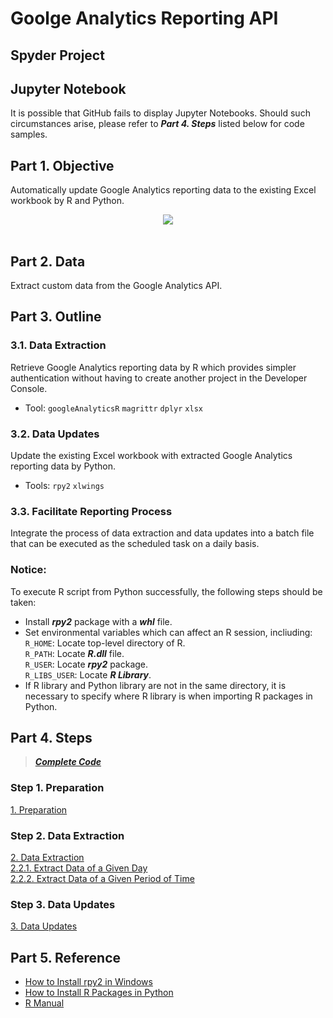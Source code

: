 # Goolge Analytics Reporting API
## Spyder Project

## Jupyter Notebook
It is possible that GitHub fails to display Jupyter Notebooks. Should such circumstances arise, please refer to ***Part 4. Steps*** listed below for code samples.

## Part 1. Objective
Automatically update Google Analytics reporting data to the existing Excel workbook by R and Python.
<br>
<div align=center><img src="https://github.com/lclh813/Google_Analytics_Reporting_API/blob/master/Pic/0_Intro.png"/></div>
<br>

## Part 2. Data
Extract custom data from the Google Analytics API.

## Part 3. Outline
### 3.1. Data Extraction 
Retrieve Google Analytics reporting data by R which provides simpler authentication without having to create another project in the Developer Console. 
- Tool: ```googleAnalyticsR``` ```magrittr``` ```dplyr``` ```xlsx``` 

### 3.2. Data Updates
Update the existing Excel workbook with extracted Google Analytics reporting data by Python.
- Tools: ```rpy2``` ```xlwings```

### 3.3. Facilitate Reporting Process
Integrate the process of data extraction and data updates into a batch file that can be executed as the scheduled task on a daily basis.

### Notice: 
To execute R script from Python successfully, the following steps should be taken:  
- Install ***rpy2*** package with a ***whl*** file.  
- Set environmental variables which can affect an R session, incliuding:  
```R_HOME```: Locate top-level directory of R.  
```R_PATH```: Locate ***R.dll*** file.  
```R_USER```: Locate ***rpy2*** package.  
```R_LIBS_USER```: Locate ***R Library***.
- If R library and Python library are not in the same directory, it is necessary to specify where R library is when importing R packages in Python.

## Part 4. Steps
> [***Complete Code***](https://nbviewer.jupyter.org/github/lclh813/Google_Analytics_Reporting_API/blob/master/4_CompleteCode.ipynb)  

### Step 1. Preparation
[1. Preparation](https://nbviewer.jupyter.org/github/lclh813/Google_Analytics_Reporting_API/blob/master/1_Preparation.ipynb)  

### Step 2. Data Extraction
[2. Data Extraction](https://nbviewer.jupyter.org/github/lclh813/Google_Analytics_Reporting_API/blob/master/2_DataExtraction.ipynb)  
[2.2.1. Extract Data of a Given Day](https://github.com/lclh813/Google_Analytics_Reporting_API/blob/master/2_2_1_Oneday.R)  
[2.2.2. Extract Data of a Given Period of Time](https://github.com/lclh813/Google_Analytics_Reporting_API/blob/master/2_2_2_Period.R)  

### Step 3. Data Updates
[3. Data Updates](https://nbviewer.jupyter.org/github/lclh813/Google_Analytics_Reporting_API/blob/master/3_DataUpdates.ipynb)  

## Part 5. Reference
- [How to Install rpy2 in Windows](https://www.cnblogs.com/Xeonilian/p/windows_rpy2_install.html) 
- [How to Install R Packages in Python](https://stackoverflow.com/questions/46140624/unable-to-install-r-package-in-python-jupyter-notebook)
- [R Manual](https://stat.ethz.ch/R-manual/)

